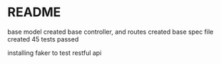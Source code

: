 # README
base model created
base controller, and routes created
base spec file created
45 tests passed

installing faker to test restful api
